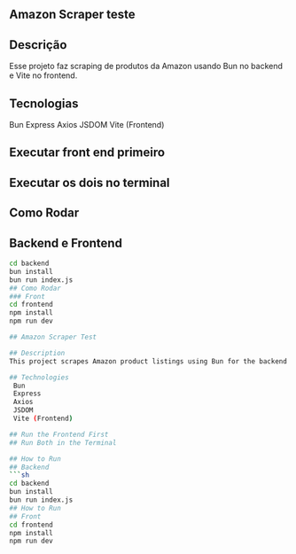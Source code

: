 ## Amazon Scraper teste

## Descrição
Esse projeto faz scraping de produtos da Amazon usando Bun no backend e Vite no frontend.

## Tecnologias
 Bun
 Express
 Axios
 JSDOM
 Vite (Frontend)

 ## Executar front end primeiro
 ## Executar os dois no terminal
## Como Rodar
## Backend e Frontend
```sh
cd backend
bun install
bun run index.js
## Como Rodar
### Front
cd frontend
npm install
npm run dev

## Amazon Scraper Test

## Description
This project scrapes Amazon product listings using Bun for the backend and Vite for the frontend.

## Technologies
 Bun
 Express
 Axios
 JSDOM
 Vite (Frontend)

## Run the Frontend First
## Run Both in the Terminal

## How to Run
## Backend
```sh
cd backend
bun install
bun run index.js
## How to Run
## Front
cd frontend
npm install
npm run dev

